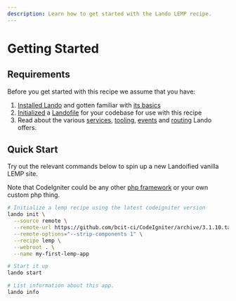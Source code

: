 ```yaml
---
description: Learn how to get started with the Lando LEMP recipe.
---
```


# Getting Started

## Requirements

Before you get started with this recipe we assume that you have:

1. [Installed Lando](https://docs.lando.dev/getting-started/installation.html) and gotten familiar with [its basics](https://docs.lando.dev/cli/)
2. [Initialized](https://docs.lando.dev/cli/init.html) a [Landofile](https://docs.lando.dev/core/v3) for your codebase for use with this recipe
3. Read about the various [services](https://docs.lando.dev/core/v3/services/lando.html), [tooling](https://docs.lando.dev/core/v3/tooling.html), [events](https://docs.lando.dev/core/v3/events.html) and [routing](https://docs.lando.dev/core/v3/proxy.html) Lando offers.

## Quick Start

Try out the relevant commands below to spin up a new Landoified vanilla LEMP site.

Note that CodeIgniter could be any other [php framework](https://www.dotcominfoway.com/blog/top-5-must-have-php-frameworks-2018) or your own custom php thing.

```bash
# Initialize a lemp recipe using the latest codeigniter version
lando init \
  --source remote \
  --remote-url https://github.com/bcit-ci/CodeIgniter/archive/3.1.10.tar.gz \
  --remote-options="--strip-components 1" \
  --recipe lemp \
  --webroot . \
  --name my-first-lemp-app

# Start it up
lando start

# List information about this app.
lando info
```

